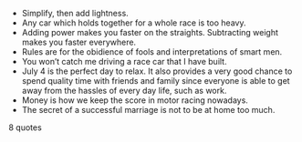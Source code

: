  - Simplify, then add lightness.
 - Any car which holds together for a whole race is too heavy.
 - Adding power makes you faster on the straights. Subtracting weight makes you faster everywhere.
 - Rules are for the obidience of fools and interpretations of smart men.
 - You won’t catch me driving a race car that I have built.
 - July 4 is the perfect day to relax. It also provides a very good chance to spend quality time with friends and family since everyone is able to get away from the hassles of every day life, such as work.
 - Money is how we keep the score in motor racing nowadays.
 - The secret of a successful marriage is not to be at home too much.

8 quotes